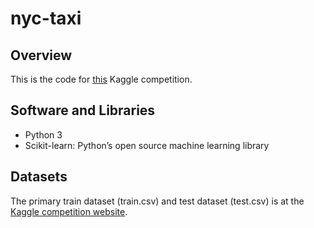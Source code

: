 # nyc-taxi


## Overview

This is the code for <a href="https://www.kaggle.com/c/nyc-taxi-trip-duration/data">this</a> Kaggle competition.

## Software and Libraries
- Python 3
- Scikit-learn: Python’s open source machine learning library

## Datasets
The primary train dataset (train.csv) and test dataset (test.csv) is at the <a href="https://www.kaggle.com/c/nyc-taxi-trip-duration/data">Kaggle competition website</a>.
